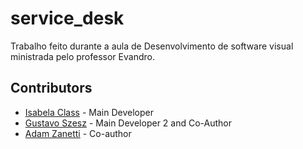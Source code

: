 # service_desk

Trabalho feito durante a aula de Desenvolvimento de software visual ministrada pelo professor Evandro.

## Contributors

- [Isabela Class](https://github.com/isabelaclass) - Main Developer
- [Gustavo Szesz](https://github.com/gustafszesz) - Main Developer 2 and Co-Author
- [Adam Zanetti](https://github.com/AJai3) - Co-author
